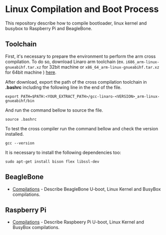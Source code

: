 # Linux Compilation and Boot Process
This repository describe how to compile bootloader, linux kernel and busybox to Raspberry Pi and BeagleBone.

## Toolchain
First, it's necessary to prepare the environment to perform the arm cross compilation. To do so, download Linaro arm toolchain (ex. ``i686_arm-linux-gnueabihf.tar.xz`` for 32bit machine or ``x86_64_arm-linux-gnueabihf.tar.xz`` for 64bit machine ) [here](https://releases.linaro.org/components/toolchain/binaries/latest-7/arm-linux-gnueabihf/).

After download, export the path of the cross compilation toolchain in **.bashrc** including the following line in the end of the file.
```
export PATH=$PATH:<YOUR_EXTRACT_PATH>/gcc-linaro-<VERSION>_arm-linux-gnueabihf/bin
```
And run the command bellow to source the file.
```
source .bashrc
```

To test the cross compiler run the command bellow and check the version installed.
```
gcc --version
```
It is necessary to install the following dependencies too:
```
sudo apt-get install bison flex libssl-dev
```



## BeagleBone
- [Compilations](https://github.com/thalestas/boot-and-compile-process/blob/master/beaglebone/bb_compilations.md) - Describe BeagleBone U-boot, Linux Kernel and BusyBox compilations.

## Raspberry Pi
- [Compilations](https://github.com/thalestas/boot-and-compile-process/tree/master/raspberry) - Describe Raspbeery Pi U-boot, Linux Kernel and BusyBox compilations.
